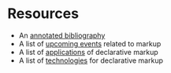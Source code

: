 # Resources

* An [annotated bibliography](/resources/bibliography.html)
* A list of [upcoming events](/resources/events.html) related to markup
* A list of [applications](https://github.com//markupdeclaration/applications) of declarative markup
* A list of [technologies](https://github.com//markupdeclaration/technologies) for declarative markup
